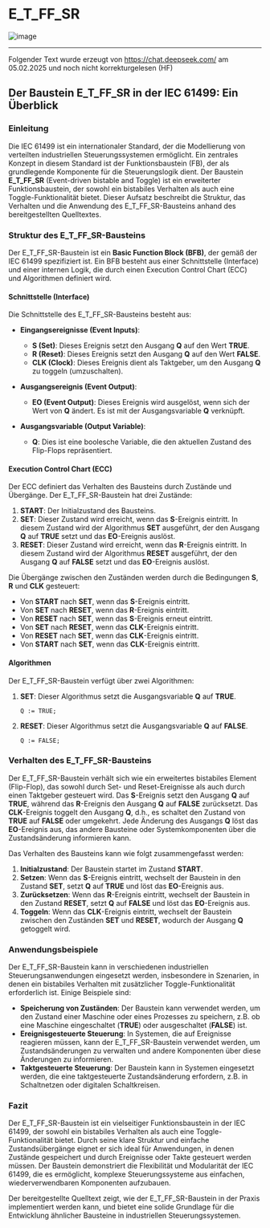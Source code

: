 
# E_T_FF_SR

![image](https://github.com/user-attachments/assets/97b33fec-a320-485e-b993-b85252d380ae)



* * * * * * * * * *

Folgender Text wurde erzeugt von <https://chat.deepseek.com/> am 05.02.2025 und noch nicht korrekturgelesen (HF)


## Der Baustein E_T_FF_SR in der IEC 61499: Ein Überblick

### Einleitung

Die IEC 61499 ist ein internationaler Standard, der die Modellierung von verteilten industriellen Steuerungssystemen ermöglicht. Ein zentrales Konzept in diesem Standard ist der Funktionsbaustein (FB), der als grundlegende Komponente für die Steuerungslogik dient. Der Baustein **E_T_FF_SR** (Event-driven bistable and Toggle) ist ein erweiterter Funktionsbaustein, der sowohl ein bistabiles Verhalten als auch eine Toggle-Funktionalität bietet. Dieser Aufsatz beschreibt die Struktur, das Verhalten und die Anwendung des E_T_FF_SR-Bausteins anhand des bereitgestellten Quelltextes.

### Struktur des E_T_FF_SR-Bausteins

Der E_T_FF_SR-Baustein ist ein **Basic Function Block (BFB)**, der gemäß der IEC 61499 spezifiziert ist. Ein BFB besteht aus einer Schnittstelle (Interface) und einer internen Logik, die durch einen Execution Control Chart (ECC) und Algorithmen definiert wird.

#### Schnittstelle (Interface)

Die Schnittstelle des E_T_FF_SR-Bausteins besteht aus:

- **Eingangsereignisse (Event Inputs)**:
  - **S (Set)**: Dieses Ereignis setzt den Ausgang **Q** auf den Wert **TRUE**.
  - **R (Reset)**: Dieses Ereignis setzt den Ausgang **Q** auf den Wert **FALSE**.
  - **CLK (Clock)**: Dieses Ereignis dient als Taktgeber, um den Ausgang **Q** zu toggeln (umzuschalten).

- **Ausgangsereignis (Event Output)**:
  - **EO (Event Output)**: Dieses Ereignis wird ausgelöst, wenn sich der Wert von **Q** ändert. Es ist mit der Ausgangsvariable **Q** verknüpft.

- **Ausgangsvariable (Output Variable)**:
  - **Q**: Dies ist eine boolesche Variable, die den aktuellen Zustand des Flip-Flops repräsentiert.

#### Execution Control Chart (ECC)

Der ECC definiert das Verhalten des Bausteins durch Zustände und Übergänge. Der E_T_FF_SR-Baustein hat drei Zustände:

1. **START**: Der Initialzustand des Bausteins.
2. **SET**: Dieser Zustand wird erreicht, wenn das **S**-Ereignis eintritt. In diesem Zustand wird der Algorithmus **SET** ausgeführt, der den Ausgang **Q** auf **TRUE** setzt und das **EO**-Ereignis auslöst.
3. **RESET**: Dieser Zustand wird erreicht, wenn das **R**-Ereignis eintritt. In diesem Zustand wird der Algorithmus **RESET** ausgeführt, der den Ausgang **Q** auf **FALSE** setzt und das **EO**-Ereignis auslöst.

Die Übergänge zwischen den Zuständen werden durch die Bedingungen **S**, **R** und **CLK** gesteuert:

- Von **START** nach **SET**, wenn das **S**-Ereignis eintritt.
- Von **SET** nach **RESET**, wenn das **R**-Ereignis eintritt.
- Von **RESET** nach **SET**, wenn das **S**-Ereignis erneut eintritt.
- Von **SET** nach **RESET**, wenn das **CLK**-Ereignis eintritt.
- Von **RESET** nach **SET**, wenn das **CLK**-Ereignis eintritt.
- Von **START** nach **SET**, wenn das **CLK**-Ereignis eintritt.

#### Algorithmen

Der E_T_FF_SR-Baustein verfügt über zwei Algorithmen:

1. **SET**: Dieser Algorithmus setzt die Ausgangsvariable **Q** auf **TRUE**.
   ```structured-text
   Q := TRUE;
   ```

2. **RESET**: Dieser Algorithmus setzt die Ausgangsvariable **Q** auf **FALSE**.
   ```structured-text
   Q := FALSE;
   ```

### Verhalten des E_T_FF_SR-Bausteins

Der E_T_FF_SR-Baustein verhält sich wie ein erweitertes bistabiles Element (Flip-Flop), das sowohl durch Set- und Reset-Ereignisse als auch durch einen Taktgeber gesteuert wird. Das **S**-Ereignis setzt den Ausgang **Q** auf **TRUE**, während das **R**-Ereignis den Ausgang **Q** auf **FALSE** zurücksetzt. Das **CLK**-Ereignis toggelt den Ausgang **Q**, d.h., es schaltet den Zustand von **TRUE** auf **FALSE** oder umgekehrt. Jede Änderung des Ausgangs **Q** löst das **EO**-Ereignis aus, das andere Bausteine oder Systemkomponenten über die Zustandsänderung informieren kann.

Das Verhalten des Bausteins kann wie folgt zusammengefasst werden:

1. **Initialzustand**: Der Baustein startet im Zustand **START**.
2. **Setzen**: Wenn das **S**-Ereignis eintritt, wechselt der Baustein in den Zustand **SET**, setzt **Q** auf **TRUE** und löst das **EO**-Ereignis aus.
3. **Zurücksetzen**: Wenn das **R**-Ereignis eintritt, wechselt der Baustein in den Zustand **RESET**, setzt **Q** auf **FALSE** und löst das **EO**-Ereignis aus.
4. **Toggeln**: Wenn das **CLK**-Ereignis eintritt, wechselt der Baustein zwischen den Zuständen **SET** und **RESET**, wodurch der Ausgang **Q** getoggelt wird.

### Anwendungsbeispiele

Der E_T_FF_SR-Baustein kann in verschiedenen industriellen Steuerungsanwendungen eingesetzt werden, insbesondere in Szenarien, in denen ein bistabiles Verhalten mit zusätzlicher Toggle-Funktionalität erforderlich ist. Einige Beispiele sind:

- **Speicherung von Zuständen**: Der Baustein kann verwendet werden, um den Zustand einer Maschine oder eines Prozesses zu speichern, z.B. ob eine Maschine eingeschaltet (**TRUE**) oder ausgeschaltet (**FALSE**) ist.
- **Ereignisgesteuerte Steuerung**: In Systemen, die auf Ereignisse reagieren müssen, kann der E_T_FF_SR-Baustein verwendet werden, um Zustandsänderungen zu verwalten und andere Komponenten über diese Änderungen zu informieren.
- **Taktgesteuerte Steuerung**: Der Baustein kann in Systemen eingesetzt werden, die eine taktgesteuerte Zustandsänderung erfordern, z.B. in Schaltnetzen oder digitalen Schaltkreisen.

### Fazit

Der E_T_FF_SR-Baustein ist ein vielseitiger Funktionsbaustein in der IEC 61499, der sowohl ein bistabiles Verhalten als auch eine Toggle-Funktionalität bietet. Durch seine klare Struktur und einfache Zustandsübergänge eignet er sich ideal für Anwendungen, in denen Zustände gespeichert und durch Ereignisse oder Takte gesteuert werden müssen. Der Baustein demonstriert die Flexibilität und Modularität der IEC 61499, die es ermöglicht, komplexe Steuerungssysteme aus einfachen, wiederverwendbaren Komponenten aufzubauen.

Der bereitgestellte Quelltext zeigt, wie der E_T_FF_SR-Baustein in der Praxis implementiert werden kann, und bietet eine solide Grundlage für die Entwicklung ähnlicher Bausteine in industriellen Steuerungssystemen.
